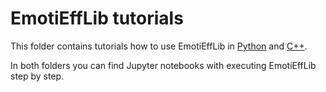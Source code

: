 # EmotiEffLib tutorials

This folder contains tutorials how to use EmotiEffLib in [Python](python) and [C++](cpp).

In both folders you can find Jupyter notebooks with executing EmotiEffLib step by step.
